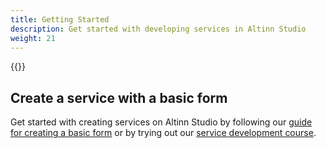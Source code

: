 ```yaml
---
title: Getting Started
description: Get started with developing services in Altinn Studio
weight: 21
---
```

{{<children />}}

## Create a service with a basic form
Get started with creating services on Altinn Studio by following our [guide for creating a basic form](../guides/basic-form/) or by trying out our [service development course](./app-dev-course-v2/).